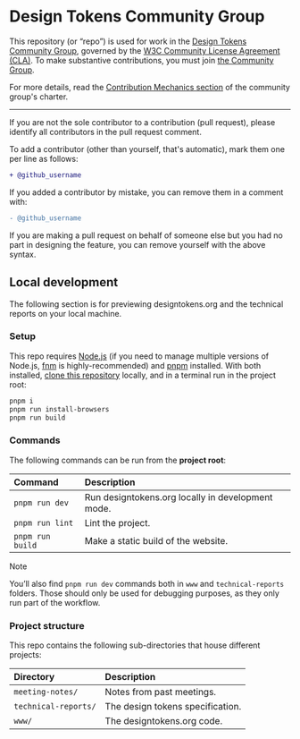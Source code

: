 # Design Tokens Community Group

This repository (or “repo”) is used for work in the [Design Tokens Community Group](https://www.w3.org/community/design-tokens/), governed by the [W3C Community License Agreement (CLA)](https://www.w3.org/community/about/agreements/cla/). To make substantive contributions, you must join [the Community Group](https://www.w3.org/community/design-tokens/).

For more details, read the [Contribution Mechanics section](https://github.com/design-tokens/community-group/blob/main/CHARTER.md#contrib) of the community group's charter.

---

If you are not the sole contributor to a contribution (pull request), please identify all
contributors in the pull request comment.

To add a contributor (other than yourself, that's automatic), mark them one per line as follows:

```diff
+ @github_username
```

If you added a contributor by mistake, you can remove them in a comment with:

```diff
- @github_username
```

If you are making a pull request on behalf of someone else but you had no part in designing the
feature, you can remove yourself with the above syntax.

## Local development

The following section is for previewing designtokens.org and the technical reports on your local machine.

### Setup

This repo requires [Node.js](https://nodejs.org/en) (if you need to manage multiple versions of Node.js, [fnm](https://github.com/Schniz/fnm) is highly-recommended) and [pnpm](https://pnpm.io/) installed. With both installed, [clone this repository](https://docs.github.com/en/repositories/creating-and-managing-repositories/cloning-a-repository) locally, and in a terminal run in the project root:

```sh
pnpm i
pnpm run install-browsers
pnpm run build
```

### Commands

The following commands can be run from the **project root**:

| Command          | Description                                       |
| :--------------- | :------------------------------------------------ |
| `pnpm run dev`   | Run designtokens.org locally in development mode. |
| `pnpm run lint`  | Lint the project.                                 |
| `pnpm run build` | Make a static build of the website.               |

> [!NOTE]
> You’ll also find `pnpm run dev` commands both in `www` and `technical-reports` folders. Those should only be used for debugging purposes, as they only run part of the workflow.

### Project structure

This repo contains the following sub-directories that house different projects:

| Directory            | Description                      |
| :------------------- | :------------------------------- |
| `meeting-notes/`     | Notes from past meetings.        |
| `technical-reports/` | The design tokens specification. |
| `www/`               | The designtokens.org code.       |
